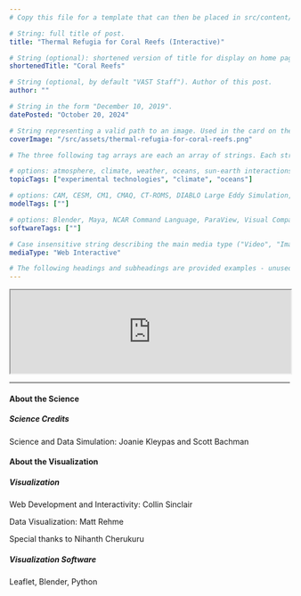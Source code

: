 ```yaml
---
# Copy this file for a template that can then be placed in src/content/visualizations. The name of this file will be used as the URL for the post.

# String: full title of post.
title: "Thermal Refugia for Coral Reefs (Interactive)"

# String (optional): shortened version of title for display on home page in card.
shortenedTitle: "Coral Reefs"

# String (optional, by default "VAST Staff"). Author of this post.
author: ""

# String in the form "December 10, 2019".
datePosted: "October 20, 2024" 

# String representing a valid path to an image. Used in the card on the main page. Likely to be in the form "/src/assets/..." for images located in src/assets.
coverImage: "/src/assets/thermal-refugia-for-coral-reefs.png"

# The three following tag arrays are each an array of strings. Each string (case insensitive) represents a filter from the front page. Tags that do not correspond to a current filter will be ignored for filtering.

# options: atmosphere, climate, weather, oceans, sun-earth interactions, fire dynamics, solid earth, recent publications, experimental technologies
topicTags: ["experimental technologies", "climate", "oceans"]

# options: CAM, CESM, CM1, CMAQ, CT-ROMS, DIABLO Large Eddy Simulation, HRRR, HWRF, MPAS, SIMA, WACCM, WRF
modelTags: [""]

# options: Blender, Maya, NCAR Command Language, ParaView, Visual Comparator, VAPOR
softwareTags: [""]

# Case insensitive string describing the main media type ("Video", "Image", "App", etc). This is displayed in the post heading as a small tag above the title.
mediaType: "Web Interactive"

# The following headings and subheadings are provided examples - unused ones can be deleted. All Markdown content below will be rendered in the frontend.
---
```


<iframe src="https://ncar.github.io/coral-viz/map/index.html"
style="width: 100%">
</iframe>


___

#### About the Science

##### Science Credits

Science and Data Simulation: Joanie Kleypas and Scott Bachman


#### About the Visualization

##### Visualization

Web Development and Interactivity: Collin Sinclair

Data Visualization: Matt Rehme

Special thanks to Nihanth Cherukuru

##### Visualization Software

Leaflet, Blender, Python




